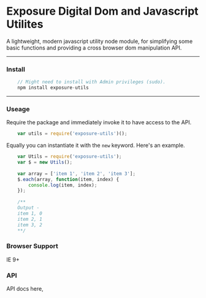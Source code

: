 # Exposure Digital Dom and Javascript Utilites
A lightweight, modern javascript utility node module, for simplifying some basic functions and providing a cross browser dom manipulation API.

____________________________________________________________

### Install

```Javascript
	// Might need to install with Admin privileges (sudo).
	npm install exposure-utils
```

____________________________________________________________

### Useage

Require the package and immediately invoke it to have access to the API.

```Javascript
	var utils = require('exposure-utils')();
```

Equally you can instantiate it with the ``` new ``` keyword. Here's an example.

```Javascript
    var Utils = require('exposure-utils');
    var $ = new Utils();
    
    var array = ['item 1', 'item 2', 'item 3'];
    $.each(array, function(item, index) {
        console.log(item, index);
    });
    
    /**
    Output -
    item 1, 0
    item 2, 1
    item 3, 2
    **/
```

### Browser Support
IE 9+

### API
API docs here,



